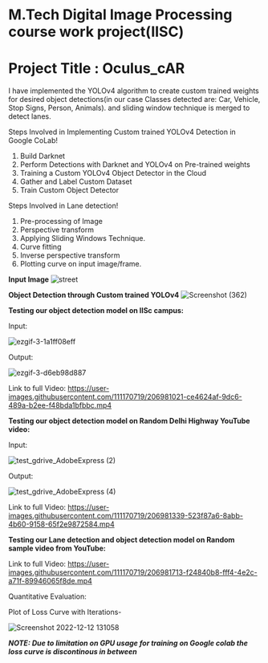 # M.Tech Digital Image Processing course work project(IISC) 
# Project Title : Oculus_cAR 

I have implemented the YOLOv4 algorithm to create custom trained weights for desired object detections(in our case Classes detected are: Car, Vehicle, Stop Signs, Person, Animals).
and sliding window technique is merged to detect lanes.

Steps Involved in Implementing Custom trained YOLOv4 Detection in Google CoLab!

1. Build Darknet
2. Perform Detections with Darknet and YOLOv4 on Pre-trained weights
3. Training a Custom YOLOv4 Object Detector in the Cloud
4. Gather and Label Custom Dataset
5. Train Custom Object Detector


Steps Involved in Lane detection!

1. Pre-processing of Image
2. Perspective transform
3. Applying Sliding Windows Technique.
4. Curve fitting
5. Inverse perspective transform
6. Plotting curve on  input image/frame.

**Input Image**
![street](https://user-images.githubusercontent.com/111170719/206979304-101d908e-83f3-4350-919d-fcf4911c17a4.jpg)


**Object Detection through Custom trained YOLOv4**
![Screenshot (362)](https://user-images.githubusercontent.com/111170719/206979259-4e7b8ed1-2519-435c-8311-bc0015284009.png)




**Testing our object detection model on IISc campus:**

Input:

![ezgif-3-1a1ff08eff](https://user-images.githubusercontent.com/111170719/206987964-20dc75e9-9a4e-4221-aa8e-0c7f6b2bfdd4.gif)

Output:

![ezgif-3-d6eb98d887](https://user-images.githubusercontent.com/111170719/206984800-e4be559e-bd91-49ce-8f28-6cfa392046c9.gif)

Link to full Video:
https://user-images.githubusercontent.com/111170719/206981021-ce4624af-9dc6-489a-b2ee-f48bda1bfbbc.mp4




**Testing our object detection model on Random Delhi Highway YouTube video:**

Input:

![test_gdrive_AdobeExpress (2)](https://user-images.githubusercontent.com/111170719/206983433-22e9c83c-df13-4b6a-99c2-568d7797ba1c.gif)

Output:

![test_gdrive_AdobeExpress (4)](https://user-images.githubusercontent.com/111170719/206983842-c600a555-a17f-473b-928a-68f1726dda23.gif)

Link to full Video:
https://user-images.githubusercontent.com/111170719/206981339-523f87a6-8abb-4b60-9158-65f2e9872584.mp4




**Testing our Lane detection and object detection model on Random sample video from YouTube:**

Link to full Video:
https://user-images.githubusercontent.com/111170719/206981713-f24840b8-fff4-4e2c-a71f-89946065f8de.mp4



Quantitative Evaluation:


Plot of Loss Curve with Iterations-

![Screenshot 2022-12-12 131058](https://user-images.githubusercontent.com/111170719/206989000-481c5405-fefc-40eb-b5a3-4679bab9d500.jpg)

***NOTE: Due to limitation on GPU usage for training on Google colab the loss curve is discontinous in between***
